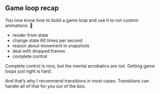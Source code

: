 
## Game loop recap

You now know how to build a game loop and use it to run custom
animations. 👏

  - render from state
  - change state 60 times per second
  - reason about movement in snapshots
  - deal with dropped frames
  - complete control

Complete control is nice, but the mental acrobatics are not. Getting
game loops just right is hard.

And that’s why I recommend transitions in most cases. Transitions can
handle all of that for you out of the box.

